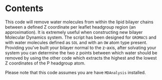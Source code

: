 # Contents 

This code will remove water molecules from within the lipid bilayer chains between a defined Z coordinate per leaflet headgroup region (an approximation). It is extremely useful when constructing new bilayer Molecular Dynamics system. The script has been designed for `GROMACS` and with water molecules defined as `SOL` and with an `OW` atom type present.  Providing you’ve built your bilayer normal to the z-axis, after solvating your system you can determine the two z points between which water should be removed by using the other code which extracts the highest and the lowest Z coordinates of the P headgroup atom. 

Please note that this code assumes you are have `MDAnalysis` installed.
